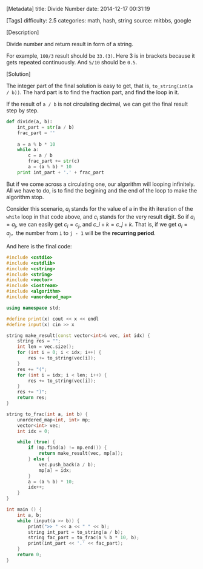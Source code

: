 [Metadata]
title: Divide Number
date: 2014-12-17 00:31:19 

[Tags]
difficulty: 2.5
categories: math, hash, string
source: mitbbs, google

[Description]

Divide number and return result in form of a string.

For example, `100/3` result should be `33.(3)`. Here 3 is in brackets because it gets repeated continuously. And `5/10` should be `0.5`.

[Solution]

The integer part of the final solution is easy to get, that is, ``to_string(int(a / b))``. The hard part is to find the fraction part, and find the loop in it.

If the result of `a / b` is not circulating decimal, we can get the final result step by step.

```python
def divide(a, b):
    int_part = str(a / b)
    frac_part = ''
    
    a = a % b * 10
    while a:
        c = a / b
        frac_part += str(c)
        a = (a % b) * 10
    print int_part + '.' + frac_part
```

But if we come across a circulating one, our algorithm will looping infinitely. All we have to do, is to find the begining and the end of the loop to make the algorithm stop.

Consider this scenario, $a_i$ stands for the value of a in the ith iteration of the `while` loop in that code above, and $c_i$ stands for the very result digit. So if $a_i = a_j$, we can easily get $c_i = c_j$, and $c\_{i+k} = c\_{j+k}$. That is, if we get $a_i = a_j$，the number from `i` to `j - 1` will be the **recurring period**.

And here is the final code:

```cpp
#include <cstdio>
#include <cstdlib>
#include <cstring>
#include <string>
#include <vector>
#include <iostream>
#include <algorithm>
#include <unordered_map>

using namespace std;

#define print(x) cout << x << endl
#define input(x) cin >> x

string make_result(const vector<int>& vec, int idx) {
    string res = "";
    int len = vec.size();
    for (int i = 0; i < idx; i++) {
        res += to_string(vec[i]);
    }
    res += "(";
    for (int i = idx; i < len; i++) {
        res += to_string(vec[i]);
    }
    res += ")";
    return res;
}

string to_frac(int a, int b) {
    unordered_map<int, int> mp;
    vector<int> vec;
    int idx = 0;

    while (true) {
        if (mp.find(a) != mp.end()) {
            return make_result(vec, mp[a]);
        } else {
            vec.push_back(a / b);
            mp[a] = idx;
        }
        a = (a % b) * 10;
        idx++;
    }
}

int main () {
    int a, b;
    while (input(a >> b)) {
        print(">> " << a << " " << b);
        string int_part = to_string(a / b);
        string fac_part = to_frac(a % b * 10, b);
        print(int_part << '.' << fac_part);
    }
    return 0;
}
```
